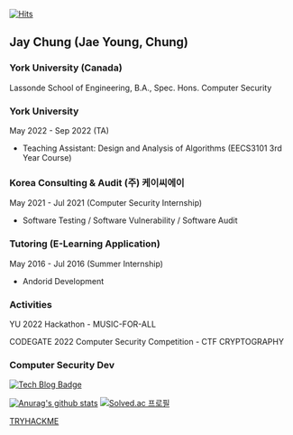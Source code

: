 [![Hits](https://hits.seeyoufarm.com/api/count/incr/badge.svg?url=https%3A%2F%2Fgithub.com%2Fsmiteflame&count_bg=%2379C83D&title_bg=%23555555&icon=&icon_color=%23E7E7E7&title=hits&edge_flat=false)](https://hits.seeyoufarm.com)

## Jay Chung (Jae Young, Chung) 

### York University (Canada)

Lassonde School of Engineering,
B.A., Spec. Hons. Computer Security 

### York University 

May 2022 - Sep 2022 (TA)

- Teaching Assistant: Design and Analysis of Algorithms (EECS3101 3rd Year Course)

### Korea Consulting & Audit (주) 케이씨에이

May 2021 - Jul 2021 (Computer Security Internship)

- Software Testing / Software Vulnerability / Software Audit

### Tutoring (E-Learning Application) 

May 2016 - Jul 2016 (Summer Internship) 

- Andorid Development 

### Activities

YU 2022 Hackathon - MUSIC-FOR-ALL

CODEGATE 2022 Computer Security Competition - CTF CRYPTOGRAPHY


### Computer Security Dev
[![Tech Blog Badge](http://img.shields.io/badge/-Tech%20blog-black?style=flat-square&logo=github&link=https://healthgongdoll.github.io/)](https://healthgongdoll.github.io/)

[![Anurag's github stats](https://github-readme-stats.vercel.app/api?username=healthgongdoll)](https://github.com/anuraghazra/github-readme-stats)
[![Solved.ac
프로필](http://mazassumnida.wtf/api/v2/generate_badge?boj=wayne0954)](https://solved.ac/wayne0954)

[TRYHACKME](https://img.shields.io/badge/TryHackMe-212C42.svg?style=for-the-badge&logo=TryHackMe&logoColor=white)
<!--
**healthgongdoll/healthgongdoll** is a ✨ _special_ ✨ repository because its `README.md` (this file) appears on your GitHub profile.

Here are some ideas to get you started:

- 🔭 I’m currently working on ...
- 🌱 I’m currently learning ...
- 👯 I’m looking to collaborate on ...
- 🤔 I’m looking for help with ...
- 💬 Ask me about ...
- 📫 How to reach me: ...
- 😄 Pronouns: ...
- ⚡ Fun fact: ...
-->
